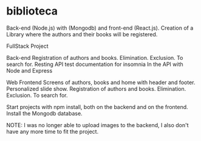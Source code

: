 # biblioteca

Back-end (Node.js) with (Mongodb) and front-end (React.js). Creation of a Library where the authors and their books will be registered.
 
 FullStack Project
 
Back-end
Registration of authors and books.
Elimination.
Exclusion.
To search for.
Resting API test documentation for insomnia
In the API with Node and Express


Web Frontend
Screens of authors, books and home with header and footer.
Personalized slide show.
Registration of authors and books.
Elimination.
Exclusion.
To search for.

Start projects with npm install, both on the backend and on the frontend.
Install the Mongodb database.

NOTE: I was no longer able to upload images to the backend,
I also don't have any more time to fit the project.
